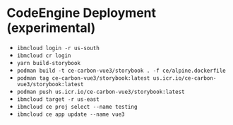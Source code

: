 # CodeEngine Deployment (experimental)

- `ibmcloud login -r us-south`
- `ibmcloud cr login`
- `yarn build-storybook`
- `podman build -t ce-carbon-vue3/storybook . -f ce/alpine.dockerfile`
- `podman tag ce-carbon-vue3/storybook:latest us.icr.io/ce-carbon-vue3/storybook:latest`
- `podman push us.icr.io/ce-carbon-vue3/storybook:latest`
- `ibmcloud target -r us-east`
- `ibmcloud ce proj select --name testing`
- `ibmcloud ce app update --name vue3`
